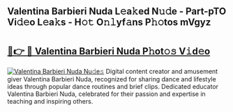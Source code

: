 ## Valentina Barbieri Nuda L𝚎a𝚔ed N𝚞𝚍e - Part-pTO Vi𝚍𝚎o L𝚎a𝚔s - H𝚘𝚝 O𝚗𝚕yf𝚊ns P𝚑𝚘tos mVgyz

# <h2><a href="http://kfahbn.oniu.top/?m=Valentina+Barbieri+Nuda">🔗👉 🔴 Valentina Barbieri Nuda P𝚑ot𝚘𝚜 V𝚒d𝚎o</a></h2>

[![Valentina Barbieri Nuda Nu𝚍e𝚜](https://i.imgur.com/0qMVB7G.gif)](http://kfahbn.oniu.top/?m=Valentina+Barbieri+Nuda)
Digital content creator and amusement giver Valentina Barbieri Nuda, recognized for sharing dance and lifestyle ideas through popular dance routines and brief clips. Dedicated educator Valentina Barbieri Nuda, celebrated for their passion and expertise in teaching and inspiring others.  
